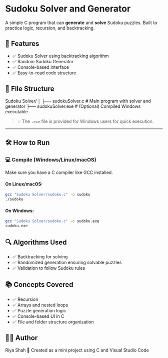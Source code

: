 # Sudoku Solver and Generator

A simple C program that can **generate** and **solve** Sudoku puzzles. Built to practice logic, recursion, and backtracking.

## 🧩 Features

- ✅ Sudoku Solver using backtracking algorithm
- ✅ Random Sudoku Generator
- ✅ Console-based interface
- ✅ Easy-to-read code structure

## 📁 File Structure

Sudoku Solver/
│
├── sudokuSolver.c # Main program with solver and generator
├── sudokuSolver.exe # (Optional) Compiled Windows executable


> 💡 The `.exe` file is provided for Windows users for quick execution.

---

## 🛠️ How to Run

### 💻 Compile (Windows/Linux/macOS)

Make sure you have a C compiler like GCC installed.

#### On Linux/macOS:
```bash
gcc "Sudoku Solver/sudoku.c" -o sudoku
./sudoku
```

#### On Windows:
```bash
gcc "Sudoku Solver/sudoku.c" -o sudoku.exe
sudoku.exe
```

## 🔍 Algorithms Used
 - ✅ Backtracking for solving
 - ✅ Randomized generation ensuring solvable puzzles
 - ✅ Validation to follow Sudoku rules

## 📚 Concepts Covered
- ✅ Recursion
- ✅ Arrays and nested loops
- ✅ Puzzle generation logic
- ✅ Console-based UI in C
- ✅ File and folder structure organization

## 👩‍💻 Author
Riya Shah
📌 Created as a mini project using C and Visual Studio Code
